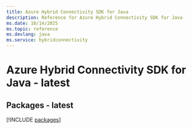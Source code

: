 ```yaml
---
title: Azure Hybrid Connectivity SDK for Java
description: Reference for Azure Hybrid Connectivity SDK for Java
ms.date: 10/14/2025
ms.topic: reference
ms.devlang: java
ms.service: hybridconnectivity
---
```

# Azure Hybrid Connectivity SDK for Java - latest
## Packages - latest
[!INCLUDE [packages](hybrid-connectivity-index.md)]